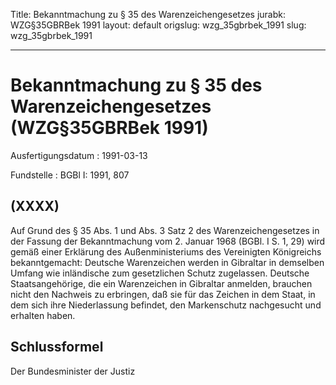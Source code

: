 Title: Bekanntmachung zu § 35 des Warenzeichengesetzes
jurabk: WZG§35GBRBek 1991
layout: default
origslug: wzg_35gbrbek_1991
slug: wzg_35gbrbek_1991

---

# Bekanntmachung zu § 35 des Warenzeichengesetzes (WZG§35GBRBek 1991)

Ausfertigungsdatum
:   1991-03-13

Fundstelle
:   BGBl I: 1991, 807



## (XXXX)

Auf Grund des § 35 Abs. 1 und Abs. 3 Satz 2 des Warenzeichengesetzes
in der Fassung der Bekanntmachung vom 2. Januar 1968 (BGBl. I S. 1,
29) wird gemäß einer Erklärung des Außenministeriums des Vereinigten
Königreichs bekanntgemacht:
Deutsche Warenzeichen werden in Gibraltar in demselben Umfang wie
inländische zum gesetzlichen Schutz zugelassen.
Deutsche Staatsangehörige, die ein Warenzeichen in Gibraltar anmelden,
brauchen nicht den Nachweis zu erbringen, daß sie für das Zeichen in
dem Staat, in dem sich ihre Niederlassung befindet, den Markenschutz
nachgesucht und erhalten haben.


## Schlussformel

Der Bundesminister der Justiz

